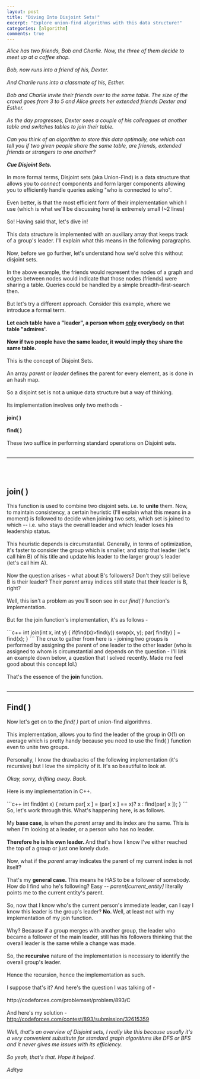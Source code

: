 ```yaml
---
layout: post
title: "Diving Into Disjoint Sets!"
excerpt: "Explore union-find algorithms with this data structure!"
categories: [algorithm]
comments: true
---
```

<i>Alice has two friends, Bob and Charlie. Now, the three of them decide to meet up at a coffee shop. </i>
<br><br>
<i>Bob, now runs into a friend of his, Dexter. </i>
<br><br>
<i>And Charlie runs into a classmate of his, Esther. </i>
<br><br>
<i>Bob and Charlie invite their friends over to the same table. The size of the crowd goes from 3 to 5 and Alice greets her extended friends Dexter and Esther. </i>
<br><br>
<i>As the day progresses, Dexter sees a couple of his colleagues at another table and switches tables to join their table. </i>
<br><br>
<i>Can you think of an algorithm to store this data optimally, one which can tell you if two given people share the same table, are friends, extended friends or strangers to one another? </i>
<br><br>
<i><b>Cue Disjoint Sets. </b></i>
<br><br>
In more formal terms, Disjoint sets (aka Union-Find) is a data structure that allows you to <i>connect </i>components and form larger components allowing you to efficiently handle queries asking "who is connected to who".
<br><br>
Even better, is that the most efficient form of their implementation which I use (which is what we'll be discussing here) is extremely small (~2 lines)
<br><br>
So! Having said that, let's dive in!
<br><br>
This data structure is implemented with an auxiliary array that keeps track of a group's leader. I'll explain what this means in the following paragraphs.
<br><br>
Now, before we go further, let's understand how we'd solve this without disjoint sets.
<br><br>
In the above example, the friends would represent the nodes of a graph and edges between nodes would indicate that those nodes (friends) were sharing a table. Queries could be handled by a simple breadth-first-search then.
<br><br>
But let's try a different approach. Consider this example, where we introduce a formal term.
<br><br>
<b>Let each table have a "leader", a person whom </b><b><u>only</u></b><b> everybody on that table "admires'. </b>
<br><br>
<b>Now if two people have the same leader, it would imply they share the same table. </b>
<br><br>
This is the concept of Disjoint Sets.
<br><br>
An array <i>parent</i> or <i>leader </i>defines the parent for every element, as is done in an hash map.
<br><br>
So a disjoint set is not a unique data structure but a way of thinking.
<br><br>
Its implementation involves only two methods -
<br><br>
<b>join( )</b>
<br><br>
<b>find( )</b>
<br><br>
These two suffice in performing standard operations on Disjoint sets.
<br><br>
<hr />
<br><br>
<h2>join( )</h2>
This function is used to combine two disjoint sets. i.e. to <b>unite</b> them. Now, to maintain consistency, a certain heuristic (I'll explain what this means in a moment) is followed to decide when joining two sets, which set is joined to which -- i.e. who stays the overall leader and which leader loses his leadership status.
<br><br>
This heuristic depends is circumstantial. Generally, in terms of optimization, it's faster to consider the group which is smaller, and strip that leader (let's call him B) of his title and update his leader to the larger group's leader (let's call him A).
<br><br>
Now the question arises - what about B's followers? Don't they still believe B is their leader? Their <i>parent</i> array indices still state that their leader is B, right?
<br><br>
Well, this isn't a problem as you'll soon see in our <i>find( ) </i>function's implementation.
<br><br>
But for the join function's implementation, it's as follows -
<br><br>
```c++
int join(int x, int y) {
	if(find(x)>find(y)) 
		swap(x, y);
	par[ find(y) ] = find(x);
}
```
The crux to gather from here is - joining two groups is performed by assigning the parent of one leader to the other leader (who is assigned to whom is circumstantial and depends on the question - I'll link an example down below, a question that I solved recently. Made me feel good about this concept lol.)
<br><br>
That's the essence of the <b>join </b>function.
<br><br>
<hr>
<h2>Find( )</h2>
Now let's get on to the <i>find( )</i> part of union-find algorithms.
<br><br>
This implementation, allows you to find the leader of the group in O(1) on average which is pretty handy because you need to use the find( ) function even to unite two groups.
<br><br>
Personally, I know the drawbacks of the following implementation (it's recursive) but I love the simplicity of it. It's so beautiful to look at.
<br><br>
<i>Okay, sorry, drifting away. Back. </i>
<br><br>
Here is my implementation in C++.
<br><br>
```c++
int find(int x) {
	return par[ x ] = (par[ x ] == x)? x : find(par[ x ]);
}
```
So, let's work through this. What's happening here, is as follows.
<br><br>
My <b>base case</b>, is when the <i>parent </i>array and its index are the same. This is when I'm looking at a leader, or a person who has no leader.
<br><br>
<b>Therefore he is his own leader. </b>And that's how I know I've either reached the top of a group or just one lonely dude.
<br><br>
Now, what if the <i>parent</i> array indicates the parent of my current index is not itself?
<br><br>
That's my <b>general case. </b>This means he HAS to be a follower of somebody. How do I find who he's following? Easy -- <i>parent[current_entity] </i>literally points me to the current entity's parent.
<br><br>
So, now that I know who's the current person's immediate leader, can I say I know this leader is the group's leader? <b>No. </b>Well, at least not with my implementation of my join function.
<br><br>
Why? Because if a group merges with another group, the leader who became a follower of the main leader, still has his followers thinking that the overall leader is the same while a change was made.
<br><br>
So, the <b>recursive</b> nature of the implementation is necessary to identify the overall group's leader.
<br><br>
Hence the recursion, hence the implementation as such.
<br><br>
I suppose that's it? And here's the question I was talking of -
<br><br>
http://codeforces.com/problemset/problem/893/C
<br><br>
And here's my solution - <a href="http://codeforces.com/contest/893/submission/32615359">http://codeforces.com/contest/893/submission/32615359</a>
<br><br>
<i>Well, that's an overview of Disjoint sets, I really like this because usually it's a very convenient substitute for standard graph algorithms like DFS or BFS and it never gives me issues with its efficiency. </i>
<br><br>
<i>So yeah, that's that. Hope it helped. </i>
<br><br>
<i>Aditya</i>